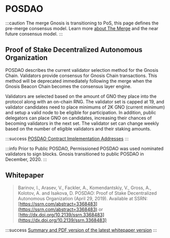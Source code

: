 ---
---

# POSDAO

:::caution The merge
Gnosis is transitioning to PoS, this page defines the pre-merge consensus model. Learn more [about The Merge](/specs/consensus/) and the near future consensus model.
:::

## Proof of Stake Decentralized Autonomous Organization

POSDAO describes the current validator selection method for the Gnosis Chain.  Validators provide consensus for Gnosis Chain transactions. This method will be deprecated immediately following the merge when the Gnosis Beacon Chain becomes the consensus layer engine.

Validators are selected based on the amount of GNO they place into the protocol along with an on-chain RNG. The validator set is capped at 19, and validator candidates need to place minimums of 2K GNO (current minimum) and setup a valid node to be eligible for participation. In addition, public delegators can place GNO on candidates, increasing their chances of becoming validators in the next set. The validator set can change weekly based on the number of eligible validators and their staking amounts.

:::success [POSDAO Contract Implementation Addresses](https://github.com/poanetwork/poa-chain-spec/blob/dai/contracts.json#L9)
:::

:::info
Prior to Public POSDAO, Permissioned POSDAO was used nominated validators to sign blocks. Gnosis transitioned to public POSDAO in December, 2020.
:::

## Whitepaper

> Barinov, I., Arasev, V., Fackler, A., Komendantskiy, V., Gross, A., Kolotov, A. and Isakova, D. POSDAO: Proof of Stake Decentralized Autonomous Organization (April 29, 2019). Available at SSRN: [https://ssrn.com/abstract=3368483](https://ssrn.com/abstract=3368483) or [http://dx.doi.org/10.2139/ssrn.3368483](https://dx.doi.org/10.2139/ssrn.3368483)

:::success [Summary and PDF version of the latest whitepaper version](https://forum.poa.network/t/posdao-white-paper/2208)
:::